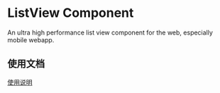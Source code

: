 ListView Component
===============
An ultra high performance list view component for the web, especially mobile webapp.

使用文档
-------
[使用说明](http://cube.qq.com/?p=955)